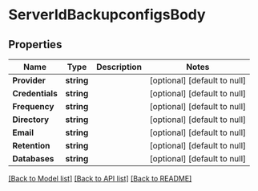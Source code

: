 # ServerIdBackupconfigsBody

## Properties
Name | Type | Description | Notes
------------ | ------------- | ------------- | -------------
**Provider** | **string** |  | [optional] [default to null]
**Credentials** | **string** |  | [optional] [default to null]
**Frequency** | **string** |  | [optional] [default to null]
**Directory** | **string** |  | [optional] [default to null]
**Email** | **string** |  | [optional] [default to null]
**Retention** | **string** |  | [optional] [default to null]
**Databases** | **string** |  | [optional] [default to null]

[[Back to Model list]](../README.md#documentation-for-models) [[Back to API list]](../README.md#documentation-for-api-endpoints) [[Back to README]](../README.md)

